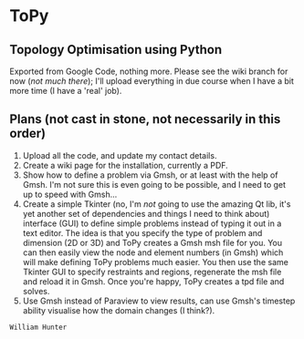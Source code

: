 # ToPy #
## Topology Optimisation using Python ##

Exported from Google Code, nothing more. Please see the wiki branch for now (_not much there_); I'll upload everything in due course when I have a bit more time (I have a 'real' job).

## Plans (not cast in stone, not necessarily in this order) ##
1. Upload all the code, and update my contact details.
2. Create a wiki page for the installation, currently a PDF.
2. Show how to define a problem via Gmsh, or at least with the help of Gmsh. I'm not sure this is even going to be possible, and I need to get up to speed with Gmsh...
3. Create a simple Tkinter (no, I'm *not* going to use the amazing Qt lib, it's yet another set of dependencies and things I need to think about) interface (GUI) to define simple problems instead of typing it out in a text editor. The idea is that you specify the type of problem and dimension (2D or 3D) and ToPy creates a Gmsh msh file for you. You can then easily view the node and element numbers (in Gmsh) which will make defining ToPy problems much easier. You then use the same Tkinter GUI to specify restraints and regions, regenerate the msh file and reload it in Gmsh. Once you're happy, ToPy creates a tpd file and solves.
4. Use Gmsh instead of Paraview to view results, can use Gmsh's timestep ability visualise how the domain changes (I think?).

```
William Hunter
```
